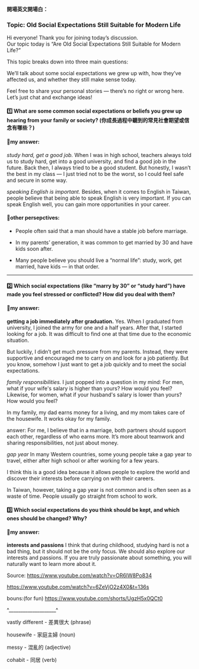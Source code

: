 
#### 開場英文開場白：

### Topic: Old Social Expectations Still Suitable for Modern Life

Hi everyone! Thank you for joining today’s discussion.  
Our topic today is “Are Old Social Expectations Still Suitable for Modern Life?”

This topic breaks down into three main questions:

We’ll talk about some social expectations we grew up with, how they’ve affected us, and whether they still make sense today.

Feel free to share your personal stories — there’s no right or wrong here. Let’s just chat and exchange ideas!





#### 1️⃣ What are some common social expectations or beliefs you grew up hearing from your family or society? (你成長過程中聽到的常見社會期望或信念有哪些？)

#### 🌸my answer:
*study hard, get a good job.*
When I was in high school, teachers always told us to study hard, get into a good university, and find a good job in the future. Back then, I always tried to be a good student. But honestly, I wasn’t the best in my class — I just tried not to be the worst, so I could feel safe and secure in some way.


*speaking English is important.*
Besides, when it comes to English in Taiwan, people believe that being able to speak English is very important. If you can speak English well, you can gain more opportunities in your career.




#### 🌸other persepctives:

  - People often said that a man should have a stable job before marriage.

  - In my parents’ generation, it was common to get married by 30 and have kids soon after.

  - Many people believe you should live a “normal life”: study, work, get married, have kids — in that order.

---

#### 2️⃣ Which social expectations (like “marry by 30” or “study hard”) have made you feel stressed or conflicted? How did you deal with them?


#### 🌸my answer:

**getting a job immediately after graduation.**
Yes. When I graduated from university, I joined the army for one and a half years. After that, I started looking for a job. It was difficult to find one at that time due to the economic situation.

But luckily, I didn’t get much pressure from my parents. Instead, they were supportive and encouraged me to carry on and look for a job patiently. But you know, somehow I just want to get a job quickly and to meet the social expectations.


*family responsibilities.*
I just popped into a question in my mind: For men, what if your wife's salary is higher than yours? How would you feel? Likewise, for women, what if your husband's salary is lower than yours? How would you feel?

In my family, my dad earns money for a living, and my mom takes care of the housewife. It works okay for my family.


answer: For me, I believe that in a marriage, both partners should support each other, regardless of who earns more. It’s more about teamwork and sharing responsibilities, not just about money.


*gap year*
In many Western countries, some young people take a gap year to travel, either after high school or after working for a few years.

I think this is a good idea because it allows people to explore the world and discover their interests before carrying on with their careers. 

In Taiwan, however, taking a gap year is not common and is often seen as a waste of time. People usually go straight from school to work.



#### 3️⃣ Which social expectations do you think should be kept, and which ones should be changed? Why?


#### 🌸my answer:
**interests and passions**
I think that during childhood, studying hard is not a bad thing, but it should not be the only focus. We should also explore our interests and passions. If you are truly passionate about something, you will naturally want to learn more about it.



Source:
https://www.youtube.com/watch?v=OR6lW8Po834

https://www.youtube.com/watch?v=6ZeVjO2z4X0&t=136s


bouns:(for fun)
https://www.youtube.com/shorts/UgzH5x0QCt0


^____________________^

vastly different - 差異很大 (phrase)

housewife - 家庭主婦 (noun) 

messy - 混亂的 (adjective)

cohabit - 同居 (verb)


